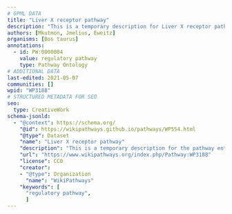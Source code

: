 ```yaml
---
# GPML DATA
title: "Liver X receptor pathway"
description: "This is a temporary description for Liver X receptor pathway"
authors: [Mkutmon, Jmelius, Eweitz]
organisms: [Bos taurus]
annotations:
  - id: PW:0000004
    value: regulatory pathway
    type: Pathway Ontology
# ADDITIONAL DATA
last-edited: 2021-05-07
communities: []
wpid: "WP3188"
# STRUCTURED METADATA FOR SEO
seo:
  type: CreativeWork
schema-jsonld:
  - "@context": https://schema.org/
    "@id": https://wikipathways.github.io/pathways/WP554.html
    "@type": Dataset
    "name": "Liver X receptor pathway"
    "description": "This is a temporary description for the pathway entitled: Liver X receptor pathway"
    "url": "https://www.wikipathways.org/index.php/Pathway:WP3188"
    "license": CC0
    "creator":
    - "@type": Organization
      "name": "WikiPathways"
    "keywords": [
      "regulatory pathway",
      ]
---
```

